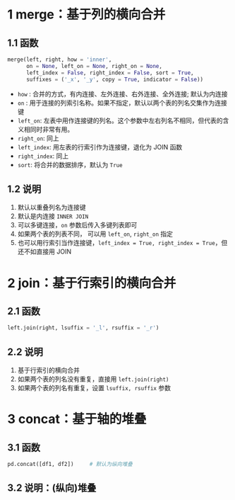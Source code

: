 # 1 merge：基于列的横向合并
## 1.1 函数
```python
merge(left, right, how = 'inner',
      on = None, left_on = None, right_on = None, 
      left_index = False, right_index = False, sort = True,
      suffixes = ('_x', '_y', copy = True, indicator = False))
```
+ `how` : 合并的方式，有内连接、左外连接、右外连接、全外连接; 默认为内连接
+ `on` : 用于连接的列索引名称。如果不指定，默认以两个表的列名交集作为连接键
+ `left_on`:  左表中用作连接键的列名。这个参数中左右列名不相同，但代表的含义相同时非常有用。
+ `right_on`: 同上
+ `left_index`: 用左表的行索引作为连接键，退化为 JOIN 函数
+ `right_index`: 同上
+ `sort`: 将合并的数据排序，默认为 `True` 
## 1.2 说明
1. 默认以重叠列名为连接键
2. 默认是内连接 `INNER JOIN`
3. 可以多键连接，`on` 参数后传入多键列表即可
4. 如果两个表的列表不同， 可以用 `left_on`, `right_on` 指定
5. 也可以用行索引当作连接键，`left_index = True, right_index = True`，但还不如直接用 JOIN


# 2 join：基于行索引的横向合并
## 2.1 函数
```python
left.join(right, lsuffix = '_l', rsuffix = '_r')
```
## 2.2 说明
1. 基于行索引的横向合并
2. 如果两个表的列名没有重复，直接用 `left.join(right)`
3. 如果两个表的列名有重复，设置 `lsuffix, rsuffix` 参数
# 3 concat：基于轴的堆叠
## 3.1 函数
```python
pd.concat([df1, df2])     # 默认为纵向堆叠
```
## 3.2 说明：(纵向)堆叠
